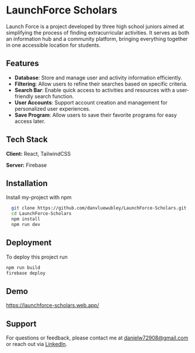 # LaunchForce Scholars

Launch Force is a project developed by three high school juniors aimed at simplifying the process of finding extracurricular activities. It serves as both an information hub and a community platform, bringing everything together in one accessible location for students.


## Features

- **Database**: Store and manage user and activity information efficiently.
- **Filtering**: Allow users to refine their searches based on specific criteria.
- **Search Bar**: Enable quick access to activities and resources with a user-friendly search function.
- **User Accounts**: Support account creation and management for personalized user experiences.
- **Save Program**: Allow users to save their favorite programs for easy access later.
## Tech Stack

**Client:** React, TailwindCSS

**Server:** Firebase


## Installation

Install my-project with npm

```bash
  git clone https://github.com/danvluewubley/LaunchForce-Scholars.git
  cd LaunchForce-Scholars
  npm install
  npm run dev
```
    
## Deployment

To deploy this project run

```bash
npm run build
firebase deploy
```

## Demo

https://launchforce-scholars.web.app/


## Support

For questions or feedback, please contact me at danielw72908@gmail.com or reach out via [LinkedIn](https://www.linkedin.com/in/daniel-wu-b1a64929a/).
